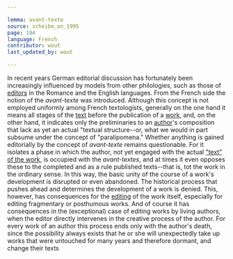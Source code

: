 ```yaml
---

lemma: avant-texte
source: scheibe_on_1995
page: 194
language: French
contributor: wout
last_updated_by: wout

---
```


In recent years German editorial discussion has fortunately been increasingly influenced by models from other philologies, such as those of [editors](editor.html) in the Romance and the English languages. From the French side the notion of the _avant-texte_ was introduced. Although this concept is not employed uniformly among French textologists, generally on the one hand it means all stages of the [text](text.html) before the publication of a [work](work.html), and, on the other hand, it indicates only the preliminaries to an [author](author.html)'s composition that lack as yet an actual "textual structure--or, what we would in part subsume under the concept of "paralipomena." Whether anything is gained editorially by the concept of _avant-texte_ remains questionable. For it isolates a phase in which the author, not yet engaged with the actual ["text" of the work](textWork), is occupied with the _avant-textes_, and at times it even opposes these to the completed and as a rule published texts--that is, tot the work in the ordinary sense. In this way, the basic unity of the course of a work's development is disrupted or even abandoned. The historical process that pushes ahead and determines the development of a work is denied. This, however, has consequences for the [editing](editing.html) of the work itself, especially for editing fragmentary or posthumous works. And of course it has consequences in the (exceptional) case of editing works by living authors, when the editor directly intervenes in the creative process of the author. For every work of an author this process ends only with the author's death, since the possibility always exists that he or she will unexpectedly take up works that were untouched for many years and therefore dormant, and change their texts

